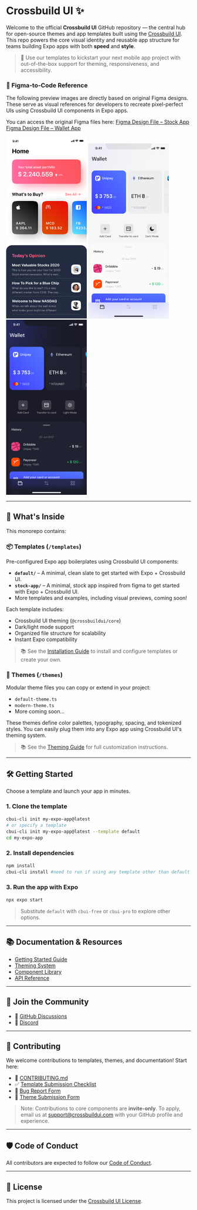 # Crossbuild UI ✨

Welcome to the official **Crossbuild UI** GitHub repository — the central hub for open-source themes and app templates built using the [Crossbuild UI](https://www.crossbuildui.com). This repo powers the core visual identity and reusable app structure for teams building Expo apps with both **speed** and **style**.

> 🚀 Use our templates to kickstart your next mobile app project with out-of-the-box support for theming, responsiveness, and accessibility.

### 🎨 Figma-to-Code Reference

The following preview images are directly based on original Figma designs. These serve as visual references for developers to recreate pixel-perfect UIs using Crossbuild UI components in Expo apps.

You can access the original Figma files here:
[Figma Design File – Stock App](https://www.figma.com/design/zwzraXXhGMvlsHTRiU4qSt/Colorful-Stock-App---iOS-UI-Kit--Community-?m=auto&t=sgQj250NDCxdlCaO-6)
[Figma Design File – Wallet App](https://www.figma.com/design/HvktxTgLVFeLC34cosA12u/Unipay--Wallet-App-iOS-UI-Design-System-v1.1--Community-)

<img src="screens/StockApp.png" width="220"/> <img src="screens/WalletLight.png" width="220"/> <img src="screens/WalletDark.png" width="220"/>

---

## 🌱 What's Inside

This monorepo contains:

### 📦 Templates (`/templates`)

Pre-configured Expo app boilerplates using Crossbuild UI components:

- **`default/`** – A minimal, clean slate to get started with Expo + Crossbuild UI.
- **`stock-app/`** – A minimal, stock app inspired from figma to get started with Expo + Crossbuild UI.
- More templates and examples, including visual previews, coming soon!

Each template includes:

- Crossbuild UI theming (`@crossbuildui/core`)
- Dark/light mode support
- Organized file structure for scalability
- Instant Expo compatibility

> 📚 See the [Installation Guide](https://www.crossbuildui.com/docs/getting-started/installation) to install and configure templates or create your own.

### 🎨 Themes (`/themes`)

Modular theme files you can copy or extend in your project:

- `default-theme.ts`
- `modern-theme.ts`
- More coming soon...

These themes define color palettes, typography, spacing, and tokenized styles. You can easily plug them into any Expo app using Crossbuild UI's theming system.

> 📚 See the [Theming Guide](https://www.crossbuildui.com/docs/getting-started/theming) for full customization instructions.

---

## 🛠️ Getting Started

Choose a template and launch your app in minutes.

### 1. Clone the template

```bash
cbui-cli init my-expo-app@latest
# or specify a template
cbui-cli init my-expo-app@latest --template default
cd my-expo-app
````

### 2. Install dependencies

```bash
npm install
cbui-cli install #need to run if using any template other than default
```

### 3. Run the app with Expo

```bash
npx expo start
```

> Substitute `default` with `cbui-free` or `cbui-pro` to explore other options.

---

## 📚 Documentation & Resources

* [Getting Started Guide](https://www.crossbuildui.com/docs/getting-started/introduction)
* [Theming System](https://www.crossbuildui.com/docs/getting-started/theming)
* [Component Library](https://www.crossbuildui.com/docs/components/button)
* [API Reference](https://www.crossbuildui.com/docs/api/core)

---

## 💬 Join the Community

* 🤝 [GitHub Discussions](https://github.com/crossbuildui/crossbuildui/discussions)
* 💬 [Discord](https://discord.gg/UNFyAjsp)

---

## 🤝 Contributing

We welcome contributions to templates, themes, and documentation! Start here:

* 📄 [CONTRIBUTING.md](./CONTRIBUTING.md)
* ✅ [Template Submission Checklist](./.github/TEMPLATE_SUBMISSION_CHECKLIST.md)
* 🐛 [Bug Report Form](https://github.com/crossbuildui/crossbuildui/issues/new?template=bug-report.yml)
* 🎨 [Theme Submission Form](https://github.com/crossbuildui/crossbuildui/issues/new?template=theme-submission.yml)

> Note: Contributions to core components are **invite-only**. To apply, email us at [support@crossbuildui.com](mailto:support@crossbuildui.com) with your GitHub profile and experience.

---

## 🛡 Code of Conduct

All contributors are expected to follow our [Code of Conduct](./CODE_OF_CONDUCT.md).

---

## 📝 License

This project is licensed under the [Crossbuild UI License](./LICENSE).
